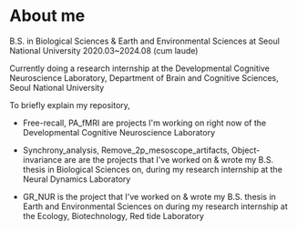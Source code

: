 # About me
B.S. in Biological Sciences 
& Earth and Environmental Sciences 
at Seoul National University
2020.03~2024.08 (cum laude)

Currently doing a research internship at 
the Developmental Cognitive Neuroscience Laboratory, 
Department of Brain and Cognitive Sciences, Seoul National University

To briefly explain my repository,
- Free-recall, PA_fMRI are projects I'm working on right now of the Developmental
Cognitive Neuroscience Laboratory

- Synchrony_analysis, Remove_2p_mesoscope_artifacts, Object-invariance are
are the projects that I've worked on & wrote my B.S. thesis in Biological Sciences on,
during my research internship at the Neural Dynamics Laboratory

- GR_NUR is the project that I've worked on & wrote my B.S. thesis in Earth and Environmental 
Sciences on during my research internship at the Ecology, Biotechnology, Red tide Laboratory
